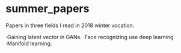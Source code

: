 # summer_papers

Papers in three fields I read in 2018 winter vocation.

·Gaining latent vector in GANs.
·Face recognizing use deep learning.
·Manifold learning.
